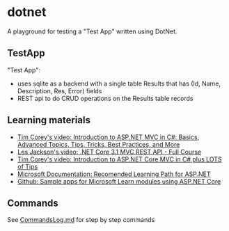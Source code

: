# dotnet
A playground for testing a "Test App" written using DotNet.

## TestApp
"Test App":
* uses sqlite as a backend with a single table Results that has (Id, Name, Description, Res, Error) fields
* REST api to do CRUD operations on the Results table records

## Learning materials
* [Tim Corey's video: Introduction to ASP.NET MVC in C#: Basics, Advanced Topics, Tips, Tricks, Best Practices, and More](https://youtu.be/phyV-OQNeRM)
* [Les Jackson's video: .NET Core 3.1 MVC REST API - Full Course](https://www.youtube.com/watch?v=fmvcAzHpsk8&feature=youtu.be)
* [Tim Corey's video: Introduction to ASP.NET Core MVC in C# plus LOTS of Tips](https://www.youtube.com/watch?v=1ck9LIBxO14)
* [Microsoft Documentation: Recomended Learning Path for ASP.NET](https://docs.microsoft.com/en-us/aspnet/core/introduction-to-aspnet-core?view=aspnetcore-3.1#recommended-learning-path)
* [Github: Sample apps for Microsoft Learn modules using ASP.NET Core](https://github.com/MicrosoftDocs/mslearn-aspnet-core/tree/master/modules/create-razor-pages-aspnet-core/src)

## Commands
See [CommandsLog.md](CommandsLog.md) for step by step commands